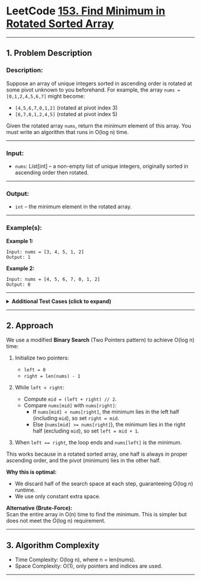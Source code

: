# LeetCode [153. Find Minimum in Rotated Sorted Array](https://leetcode.com/problems/find-minimum-in-rotated-sorted-array/)

---

## 1. Problem Description

### Description:  
Suppose an array of unique integers sorted in ascending order is rotated at some pivot unknown to you beforehand. For example, the array `nums = [0,1,2,4,5,6,7]` might become:

- `[4,5,6,7,0,1,2]` (rotated at pivot index 3)  
- `[6,7,0,1,2,4,5]` (rotated at pivot index 5)

Given the rotated array `nums`, return the minimum element of this array. You must write an algorithm that runs in O(log n) time.

---

### Input:  
- `nums`: List[int] – a non-empty list of unique integers, originally sorted in ascending order then rotated.

---

### Output:  
- `int` – the minimum element in the rotated array.

---

### Example(s):

**Example 1:**
```
Input: nums = [3, 4, 5, 1, 2]
Output: 1
```

**Example 2:**
```
Input: nums = [4, 5, 6, 7, 0, 1, 2]
Output: 0
```

---

<details>
<summary><strong>Additional Test Cases (click to expand)</strong></summary>

**Test Case 1:**
```
Input: nums = [1]
Output: 1
Explanation: Only one element, which is the minimum.
```

**Test Case 2:**
```
Input: nums = [2, 1]
Output: 1
Explanation: Rotated at index 0 or 1; minimum is 1.
```

</details>

---

## 2. Approach

We use a modified **Binary Search** (Two Pointers pattern) to achieve O(log n) time:

1. Initialize two pointers:
   - `left = 0`
   - `right = len(nums) - 1`

2. While `left < right`:
   - Compute `mid = (left + right) // 2`.
   - Compare `nums[mid]` with `nums[right]`:
     - If `nums[mid] < nums[right]`, the minimum lies in the left half (including `mid`), so set `right = mid`.
     - Else (`nums[mid] >= nums[right]`), the minimum lies in the right half (excluding `mid`), so set `left = mid + 1`.

3. When `left == right`, the loop ends and `nums[left]` is the minimum.

This works because in a rotated sorted array, one half is always in proper ascending order, and the pivot (minimum) lies in the other half.

**Why this is optimal:**  
- We discard half of the search space at each step, guaranteeing O(log n) runtime.  
- We use only constant extra space.

**Alternative (Brute-Force):**  
Scan the entire array in O(n) time to find the minimum. This is simpler but does not meet the O(log n) requirement.

---

## 3. Algorithm Complexity

- Time Complexity: O(log n), where n = len(nums).  
- Space Complexity: O(1), only pointers and indices are used.

---
